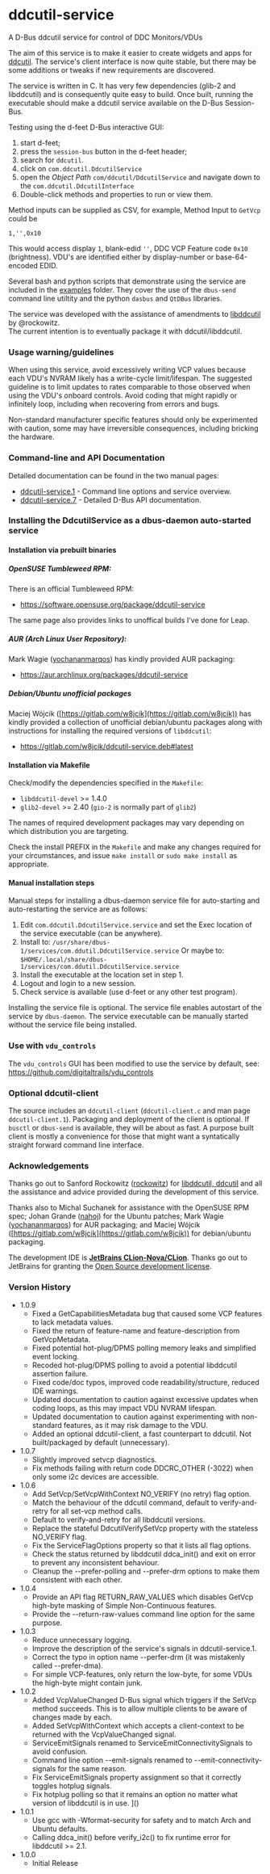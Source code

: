 # ddcutil-service 
A D-Bus ddcutil service for control of DDC Monitors/VDUs

The aim of this service is to make it easier to create widgets and apps for 
[ddcutil](https://www.ddcutil.com/).  The service's client interface is now quite stable, but there 
may be some additions or tweaks if new requirements are discovered.

The service is written in C.  It has very few dependencies (glib-2 and libddcutil) and is
consequently quite easy to build.  Once built, running the executable should make 
a ddcutil service available on the D-Bus Session-Bus.


Testing using the d-feet D-Bus interactive GUI: 
1. start d-feet;
2. press the `session-bus` button in the d-feet header;
3. search for `ddcutil`.
4. click on `com.ddcutil.DdcutilService`
5. open the *Object Path* `com/ddcutil/DdcutilService` and 
   navigate down to the `com.ddcutil.DdcutilInterface`
7. Double-click methods and properties to run or view them.

Method inputs can be supplied as CSV, for example, Method Input to `GetVcp` could be 

```
1,'',0x10
```
This would access display `1`, blank-edid `''`, DDC VCP Feature code `0x10` 
(brightness). VDU's are identified either by display-number or base-64-encoded
EDID.

Several bash and python scripts that demonstrate using the service are included in 
the [examples](https://github.com/digitaltrails/ddcutil-service/tree/master/examples)
folder.  They cover the use of the `dbus-send` command line utiltity
and the python `dasbus` and `QtDBus` libraries. 

The service was developed with the assistance of amendments to [libddcutil](https://www.ddcutil.com/) by @rockowitz.  
The current intention is to eventually package it with ddcutil/libddcutil.

### Usage warning/guidelines

When using this service, avoid excessively writing VCP values because each VDU's NVRAM
likely has a write-cycle limit/lifespan. The suggested guideline is to limit updates
to rates comparable to those observed when using the VDU's onboard controls. Avoid coding
that might rapidly or infinitely loop, including when recovering from errors and bugs.

Non-standard manufacturer specific features should only be experimented with caution,
some may have irreversible consequences, including bricking the hardware.

### Command-line and API Documentation

Detailed documentation can be found in the two manual pages:

- [ddcutil-service.1](https://htmlpreview.github.io/?raw.githubusercontent.com/digitaltrails/ddcutil-service/master/docs/html/ddcutil-service.1.html) - Command line options and service overview. 
- [ddcutil-service.7](https://htmlpreview.github.io/?raw.githubusercontent.com/digitaltrails/ddcutil-service/master/docs/html/ddcutil-service.7.html) - Detailed D-Bus API documentation.


### Installing the DdcutilService as a dbus-daemon auto-started service

#### Installation via prebuilt binaries 

##### OpenSUSE Tumbleweed RPM:

There is an official Tumbleweed RPM:

 - https://software.opensuse.org/package/ddcutil-service

The same page also provides links to unoffical builds I've done for Leap.

##### AUR (Arch Linux User Repository):

Mark Wagie ([yochananmarqos](https://github.com/yochananmarqos)) has kindly provided AUR packaging:

 - https://aur.archlinux.org/packages/ddcutil-service

##### Debian/Ubuntu unofficial packages

Maciej Wójcik ([https://gitlab.com/w8jcik](https://gitlab.com/w8jcik)) has kindly
provided a collection of unofficial debian/ubuntu packages along with instructions
for installing the required versions of `libddcutil`:

 - https://gitlab.com/w8jcik/ddcutil-service.deb#latest

#### Installation via Makefile

Check/modify the dependencies specified in the `Makefile`:
 - `libddcutil-devel` >= 1.4.0
 - `glib2-devel` >= 2.40 (`gio-2` is normally part of `glib2`)

The names of required development packages may vary depending on which distribution 
you are targeting.

Check the install PREFIX in the `Makefile` and make any changes required 
for your circumstances, and issue `make install` or `sudo make install`
as appropriate.

#### Manual installation steps

Manual steps for installing a dbus-daemon service file for auto-starting and 
auto-restarting the service are as follows:

1. Edit `com.ddcutil.DdcutilService.service` and set the Exec location of 
   the service executable (can be anywhere).
2. Install to: `/usr/share/dbus-1/services/com.ddutil.DdcutilService.service`
   Or maybe to: `$HOME/.local/share/dbus-1/services/com.ddutil.DdcutilService.service`
3. Install the executable at the location set in step 1.
4. Logout and login to a new session.
5. Check service is available (use d-feet or any other test program).

Installing the service file is optional. The service file enables autostart of 
the service by `dbus-daemon`.  The service executable can be manually started 
without the service file being installed.

### Use with `vdu_controls`

The `vdu_controls` GUI has been modified to use the service by default, see:
https://github.com/digitaltrails/vdu_controls

### Optional ddcutil-client

The source includes an `ddcutil-client` (`ddcutil-client.c` and 
man page `ddcutil-client.1`).  Packaging and deployment of the client is optional.
If `busctl` or `dbus-send` is available, they will be about as fast.
A purpose built client is mostly a convenience for those that might
want a syntatically straight forward command line interface.  

### Acknowledgements

Thanks go out to Sanford Rockowitz ([rockowitz](https://github.com/rockowitz)) 
for [libddcutil, ddcutil](https://www.ddcutil.com/) and all the assistance and 
advice provided during the development of this service.

Thanks also to Michal Suchanek for assistance with the OpenSUSE RPM spec; 
Johan Grande ([nahoj](https://github.com/nahoj)) for the Ubuntu patches; 
Mark Wagie ([yochananmarqos](https://github.com/yochananmarqos)) for AUR packaging; and
Maciej Wójcik ([https://gitlab.com/w8jcik](https://gitlab.com/w8jcik)) for debian/ubuntu
packaging.

The development IDE is **[JetBrains CLion-Nova/CLion](https://www.jetbrains.com/help/clion/clion-nova-introduction.html)**. Thanks go out to JetBrains for
granting the [Open Source development license]( https://jb.gg/OpenSourceSupport).

### Version History
- 1.0.9
  - Fixed a GetCapabilitiesMetadata bug that caused some VCP features to lack metadata values.
  - Fixed the return of feature-name and feature-description from GetVcpMetadata.
  - Fixed potential hot-plug/DPMS polling memory leaks and simplified event locking.
  - Recoded hot-plug/DPMS polling to avoid a potential libddcutil assertion failure.
  - Fixed code/doc typos, improved code readability/structure, reduced IDE warnings.
  - Updated documentation to caution against excessive updates when coding loops, as this may impact VDU NVRAM lifespan.
  - Updated documentation to caution against experimenting with non-standard features, as it may risk damage to the VDU.
  - Added an optional ddcutil-client, a fast counterpart to ddcutil. Not built/packaged by default (unnecessary). 
- 1.0.7
  - Slightly improved setvcp diagnostics.
  - Fix methods failing with return code DDCRC_OTHER (-3022) when only some i2c devices are accessible.
- 1.0.6
  - Add SetVcp/SetVcpWithContext NO_VERIFY (no retry) flag option.
  - Match the behaviour of the ddcutil command, default to verify-and-retry for all set-vcp method calls.
  - Default to verify-and-retry for all libddcutil versions.
  - Replace the stateful DdcutilVerifySetVcp property with the stateless NO_VERIFY flag.
  - Fix the ServiceFlagOptions property so that it lists all flag options.
  - Check the status returned by libddcutil ddca_init() and exit on error to prevent any inconsistent behaviour.
  - Cleanup the --prefer-polling and --prefer-drm options to make them consistent with each other.
- 1.0.4
  - Provide an API flag RETURN_RAW_VALUES which disables GetVcp high-byte masking of Simple Non-Continuous features.
  - Provide the --return-raw-values command line option for the same purpose.
- 1.0.3
  - Reduce unnecessary logging.
  - Improve the description of the service's signals in ddcutil-service.1.
  - Correct the typo in option name --perfer-drm (it was mistakenly called --prefer-dma).
  - For simple VCP-features, only return the low-byte, for some VDUs the high-byte might contain junk.
- 1.0.2
  - Added VcpValueChanged D-Bus signal which triggers if the SetVcp method succeeds. This is to allow
    multiple clients to be aware of changes made by each.
  - Added SetVcpWithContext which accepts a client-context to be returned with the VcpValueChanged signal.
  - ServiceEmitSignals renamed to ServiceEmitConnectivitySignals to avoid confusion.
  - Command line option --emit-signals renamed to --emit-connectivity-signals for the same reason.
  - Fix ServiceEmitSignals property assignment so that it correctly toggles hotplug signals.
  - Fix hotplug polling so that it remains an option no matter what version of libddcutil is in use. ]()
- 1.0.1
  - Use gcc with -Wformat-security for safety and to match Arch and Ubuntu defaults.
  - Calling ddca_init() before verify_i2c() to fix runtime error for libddcutil >= 2.1.
- 1.0.0
  - Initial Release
